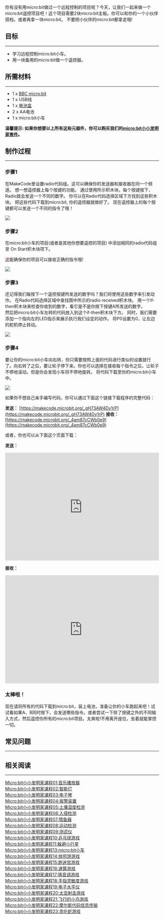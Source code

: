 你有没有用micro:bit做过一个远程控制的项目呢？今天，让我们一起来做一个micro:bit遥控项目吧！这个项目需要2块micro:bit主板。你可以和你的一个小伙伴搭档，或者再拿一块micro:bit。 不要把小伙伴的micro:bit都拿走哦!


## 目标
---

- 学习远程控制micro:bit小车。
- 用一块备用的micro:bit做一个遥控器。


## 所需材料  
---

- 1 x [BBC micro:bit](http://www.elecfreaks.com/estore/micro-bit-board.html)
- 1 x USB线
- 1 x [电池盒](http://www.elecfreaks.com/estore/2xaa-battery-holder-without-cover-for-micro-bit-board.html)
- 2 x AA电池
- 1 x micro:bit小车

**温馨提示: 如果你想要以上所有这些元器件，你可以购买我们的[micro:bit小小发明家套件](https://item.taobao.com/item.htm?spm=a230r.7195193.1997079397.9.z3IMPf&id=564707672256&abbucket=5)。** 


## 制作过程  
---

### 步骤1

在MakeCode里设置radio代码组。这可以确保你的发送器和接收器在同一个频道。
想一想遥控器上每个按键的功能。
通过使用所示积木块，每个按键按下，Radio就会发送一个不同的数字。
你可以在Radio代码选择区域下方找到这些积木块。
把这些代码下载到micro:bit, 你的遥控器就做好了。
现在遥控器上的每个按键都可以发送一个不同的指令了哦！

![](https://i.imgur.com/GK13ZiA.png)


### 步骤2

在micro:bit小车的项目(或者是其他你想要遥控的项目) 中添加相同的radio代码组至 On Start积木块项下。
 
这能确保你的项目可以接收正确的指令哦!

![](https://i.imgur.com/KsZS4Mg.png)


### 步骤3

还记得我们每按下一个遥控按键所发送的数字吗？我们将使用这些数字来引发动作。
在Radio代码选择区域中查找图中所示的radio received积木块。
用一个if-then积木块来检查你收到的数字，看它是不是你按下按键A所发送的数字。  
然后把micro:bit小车左转的代码放入到这个if-then积木块下方。
同时，我们需要添加一个指向左的LED指示来展示执行我们设定的动作。
将P0设置为0，让左边的舵机停止转动。

![](https://i.imgur.com/9buZPoA.png)


### 步骤4

要让你的micro:bit小车向右转，你只需要按照上面的代码进行类似的设置就行了。向右转了之后，要让轮子停下来。你也可以选择在接收每个指令之后，让轮子不停地滚动。但是你会发现小车将不停地旋转。
将代码下载至你的micro:bit小车中。

![](https://i.imgur.com/8jAmhRg.png)


如果你不想自己亲手编写代码，你可以通过下面这个链接下载程序的完整代码：

**发送：** [https://makecode.microbit.org/_gH73AW4Dy1rP](https://makecode.microbit.org/_gH73AW4Dy1rP)
**接收：** [https://makecode.microbit.org/_4am87cCWb0e9](https://makecode.microbit.org/_4am87cCWb0e9)

或者，你也可以从下面这个页面下载：  

**发送：**  

<div style="position:relative;height:0;padding-bottom:70%;overflow:hidden;"><iframe style="position:absolute;top:0;left:0;width:100%;height:100%;" src="https://makecode.microbit.org/#pub:_TKE3rA7CqL2w" frameborder="0" sandbox="allow-popups allow-forms allow-scripts allow-same-origin"></iframe></div>  


**接收：**  

<div style="position:relative;height:0;padding-bottom:70%;overflow:hidden;"><iframe style="position:absolute;top:0;left:0;width:100%;height:100%;" src="https://makecode.microbit.org/#pub:_4am87cCWb0e9" frameborder="0" sandbox="allow-popups allow-forms allow-scripts allow-same-origin"></iframe></div>  


### 太棒啦！

现在请将所有的代码下载到micro:bit，装上电池，准备让你的小车跑起来吧！试试看如果A、B同时按下，会发送哪些指令。或者尝试一下除了按键之外的不同输入方式，然后遥控你所有的micro:bit项目。太爽啦!不用离开座位，坐着就能掌控一切。


## 常见问题
---


## 相关阅读  
---

[Micro:bit小小发明家课程01:音乐播放器](/Micro_bit_Tinker_Kit_Case_01_Music_Machine_CN/)                        
[Micro:bit小小发明家课程02:智能灯](/Micro_bit_Tinker_Kit_Case_02_Smart_Light_CN/)   
[Micro:bit小小发明家课程03:电子琴](/Micro_bit_Tinker_Kit_Case_03_Electro_Theremin_CN/)  
[Micro:bit小小发明家课程04:报警装置](/Micro_bit_Tinker_Kit_Case_04_Simple_Alarm_Box_CN/)  
[Micro:bit小小发明家课程05:土壤湿度检测](/Micro_bit_Tinker_Kit_Case_05_Plant_Monitoring_Device_CN/)   
[Micro:bit小小发明家课程06:入侵检测](/Micro_bit_Tinker_Kit_Case_06_Intruder_Detection_CN/)  
[Micro:bit小小发明家课程07:喂鱼器](/Micro_bit_Tinker_Kit_Case_07_Fish_Feeder_CN/)  
[Micro:bit小小发明家课程08:运动检测](/Micro_bit_Tinker_Kit_Case_08_Motion_Detector_CN/)  
[Micro:bit小小发明家课程09:测谎仪](/Micro_bit_Tinker_Kit_Case_09_Lie_Detector_CN/)  
[Micro:bit小小发明家课程10:乒乓球游戏](/Micro_bit_Tinker_Kit_Case_10_PADDLEBALLSUPERSMASHEM_CN/)  
[Micro:bit小小发明家课程11:躲避小行星](/Micro_bit_Tinker_Kit_Case_11_Avoid_Asteroids_CN/)  
[Micro:bit小小发明家课程13:micro:bit小车](/Micro_bit_Tinker_Kit_Case_13_Micro_Bit_Car_CN/)  
[Micro:bit小小发明家课程14:抛煎饼游戏](/Micro_bit_Tinker_Kit_Case_14_Flipping_Pancakes_CN/)  
[Micro:bit小小发明家课程15:跑迷宫游戏](/Micro_bit_Tinker_Kit_Case_15_Maze_Runner_CN/)  
[Micro:bit小小发明家课程16:速算游戏](/Micro_bit_Tinker_Kit_Case_16_QUICK_MATHS_CN/)  
[Micro:bit小小发明家课程17:猜音调游戏](/Micro_bit_Tinker_Kit_Case_17_Pitch_Perfect_CN/)  
[Micro:bit小小发明家课程18:手指灵敏度游戏](/Micro_bit_Tinker_Kit_Case_18_Finger_Dexterity_CN/)  
[Micro:bit小小发明家课程19:电子水平仪](/Micro_bit_Tinker_Kit_Case_19_Electric_Spirit_Level_CN/)  
[Micro:bit小小发明家课程20:太空射击游戏](/Micro_bit_Tinker_Kit_Case_20_Space_Shooter_CN/)  
[Micro:bit小小发明家课程21:飞行的小鸟游戏](/Micro_bit_Tinker_Kit_Case_21_Flappy_Bird_CN/)  
[Micro:bit小小发明家课程22:摩尔斯代码信息传输](/Micro_bit_Tinker_Kit_Case_22_Wire_Transmission_CN/)  
[Micro:bit小小发明家课程23:贪吃蛇游戏](/Micro_bit_Tinker_Kit_Case_23_Snake_Game_CN/)   
